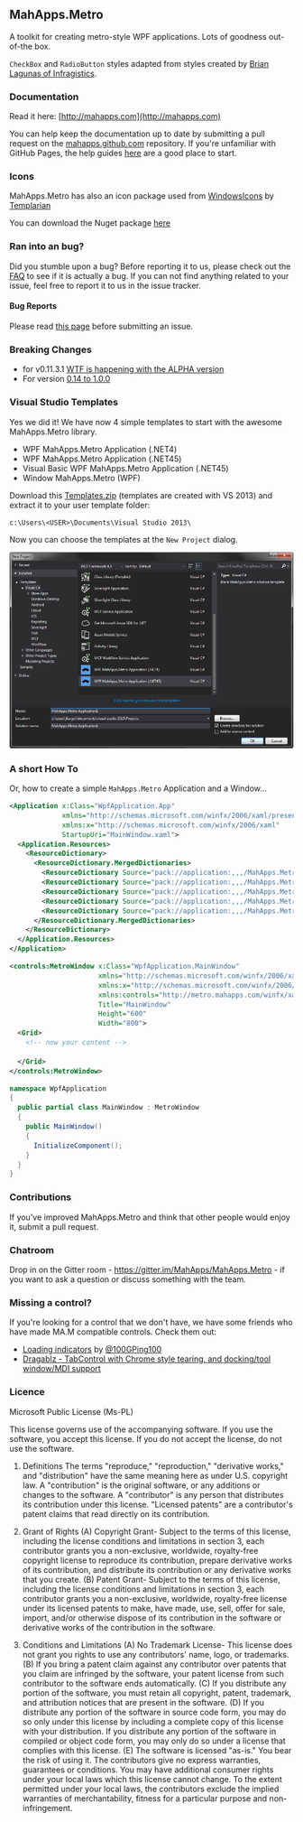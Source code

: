 ## MahApps.Metro

A toolkit for creating metro-style WPF applications. Lots of goodness out-of-the box.

`CheckBox` and `RadioButton` styles adapted from styles created by [Brian Lagunas of Infragistics](http://brianlagunas.com/free-metro-light-and-dark-themes-for-wpf-and-silverlight-microsoft-controls/).

### Documentation

Read it here: [http://mahapps.com](http://mahapps.com)

You can help keep the documentation up to date by submitting a pull request on the  [mahapps.github.com](https://github.com/MahApps/mahapps.github.com) repository. If you're unfamiliar with GitHub Pages, the help guides [here](https://help.github.com/pages/) are a good place to start.

### Icons

MahApps.Metro has also an icon package used from [WindowsIcons](https://github.com/Templarian/WindowsIcons) by [Templarian](https://github.com/Templarian)

You can download the Nuget package [here](https://www.nuget.org/packages/MahApps.Metro.Resources)

### Ran into an bug?

Did you stumble upon a bug? Before reporting it to us, please check out the [FAQ](https://github.com/MahApps/MahApps.Metro/wiki/FAQ) to see if it is actually a bug. If you can not find anything related to your issue, feel free to report it to us in the issue tracker.

#### Bug Reports

Please read [this page](https://github.com/MahApps/MahApps.Metro/wiki/About-Bug-Reports) before submitting an issue.

### Breaking Changes

* for v0.11.3.1 [WTF is happening with the ALPHA version](https://github.com/MahApps/MahApps.Metro/wiki/Breaking-Changes-or-WTF-is-happening-with-the-ALPHA-version)
* For version [0.14 to 1.0.0](https://github.com/MahApps/MahApps.Metro/blob/master/docs/v1.0-Migration-Guide.md)

### Visual Studio Templates

Yes we did it! We have now 4 simple templates to start with the awesome MahApps.Metro library.

* WPF MahApps.Metro Application (.NET4)
* WPF MahApps.Metro Application (.NET45)
* Visual Basic WPF MahApps.Metro Application (.NET45)
* Window MahApps.Metro (WPF)

Download this [Templates.zip](https://github.com/MahApps/MahApps.Metro/raw/master/Visual%20Studio%20Templates/Templates.zip) (templates are created with VS 2013) and extract it to your user template folder:

```
c:\Users\<USER>\Documents\Visual Studio 2013\
```

Now you can choose the templates at the `New Project` dialog.

![](./docs/new_project_dialog.png)

### A short How To

Or, how to create a simple `MahApps.Metro` Application and a Window...

```XML
<Application x:Class="WpfApplication.App"
             xmlns="http://schemas.microsoft.com/winfx/2006/xaml/presentation"
             xmlns:x="http://schemas.microsoft.com/winfx/2006/xaml"
             StartupUri="MainWindow.xaml">
  <Application.Resources>
    <ResourceDictionary>
      <ResourceDictionary.MergedDictionaries>
        <ResourceDictionary Source="pack://application:,,,/MahApps.Metro;component/Styles/Controls.xaml" />
        <ResourceDictionary Source="pack://application:,,,/MahApps.Metro;component/Styles/Fonts.xaml" />
        <ResourceDictionary Source="pack://application:,,,/MahApps.Metro;component/Styles/Colors.xaml" />
        <ResourceDictionary Source="pack://application:,,,/MahApps.Metro;component/Styles/Accents/Blue.xaml" />
        <ResourceDictionary Source="pack://application:,,,/MahApps.Metro;component/Styles/Accents/BaseLight.xaml" />
      </ResourceDictionary.MergedDictionaries>
    </ResourceDictionary>
  </Application.Resources>
</Application>
```

```XML
<controls:MetroWindow x:Class="WpfApplication.MainWindow"
                      xmlns="http://schemas.microsoft.com/winfx/2006/xaml/presentation"
                      xmlns:x="http://schemas.microsoft.com/winfx/2006/xaml"
                      xmlns:controls="http://metro.mahapps.com/winfx/xaml/controls"
                      Title="MainWindow"
                      Height="600"
                      Width="800">
  <Grid>
    <!-- now your content -->
  
  </Grid>
</controls:MetroWindow>
```

```csharp
namespace WpfApplication
{
  public partial class MainWindow : MetroWindow
  {
    public MainWindow()
    {
      InitializeComponent();
    }
  }
}
```

### Contributions

If you've improved MahApps.Metro and think that other people would enjoy it, submit a pull request.

### Chatroom

Drop in on the Gitter room - https://gitter.im/MahApps/MahApps.Metro - if you want to ask a question or discuss something with the team.

### Missing a control?

If you're looking for a control that we don't have, we have some friends who have made MA.M compatible controls. Check them out:

- [Loading indicators](https://github.com/100GPing100/LoadingIndicators.WPF) by [@100GPing100](https://github.com/100GPing100)
- [Dragablz - TabControl with Chrome style tearing, and docking/tool window/MDI support](https://github.com/ButchersBoy/Dragablz)

### Licence

Microsoft Public License (Ms-PL)

This license governs use of the accompanying software. If you use the software, you
accept this license. If you do not accept the license, do not use the software.

1. Definitions
The terms "reproduce," "reproduction," "derivative works," and "distribution" have the
same meaning here as under U.S. copyright law.
A "contribution" is the original software, or any additions or changes to the software.
A "contributor" is any person that distributes its contribution under this license.
"Licensed patents" are a contributor's patent claims that read directly on its contribution.

2. Grant of Rights
(A) Copyright Grant- Subject to the terms of this license, including the license conditions and limitations in section 3, each contributor grants you a non-exclusive, worldwide, royalty-free copyright license to reproduce its contribution, prepare derivative works of its contribution, and distribute its contribution or any derivative works that you create.
(B) Patent Grant- Subject to the terms of this license, including the license conditions and limitations in section 3, each contributor grants you a non-exclusive, worldwide, royalty-free license under its licensed patents to make, have made, use, sell, offer for sale, import, and/or otherwise dispose of its contribution in the software or derivative works of the contribution in the software.

3. Conditions and Limitations
(A) No Trademark License- This license does not grant you rights to use any contributors' name, logo, or trademarks.
(B) If you bring a patent claim against any contributor over patents that you claim are infringed by the software, your patent license from such contributor to the software ends automatically.
(C) If you distribute any portion of the software, you must retain all copyright, patent, trademark, and attribution notices that are present in the software.
(D) If you distribute any portion of the software in source code form, you may do so only under this license by including a complete copy of this license with your distribution. If you distribute any portion of the software in compiled or object code form, you may only do so under a license that complies with this license.
(E) The software is licensed "as-is." You bear the risk of using it. The contributors give no express warranties, guarantees or conditions. You may have additional consumer rights under your local laws which this license cannot change. To the extent permitted under your local laws, the contributors exclude the implied warranties of merchantability, fitness for a particular purpose and non-infringement.
